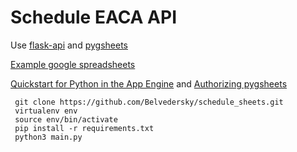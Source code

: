 # Schedule EACA API

Use [flask-api](https://github.com/flask-api/flask-api) and [pygsheets](https://github.com/nithinmurali/pygsheets)

[Example google spreadsheets](https://docs.google.com/spreadsheets/d/1Q4j4QyQ0iQZdGOPJMlzq99xuOEdpspzaZNZzznoF3vs/edit?usp=sharing)

[Quickstart for Python in the App Engine](https://cloud.google.com/appengine/docs/flexible/python/quickstart)
 and
[Authorizing pygsheets](http://pygsheets.readthedocs.io/en/latest/authorizing.html)


```
 git clone https://github.com/Belvedersky/schedule_sheets.git
 virtualenv env
 source env/bin/activate
 pip install -r requirements.txt
 python3 main.py
```
